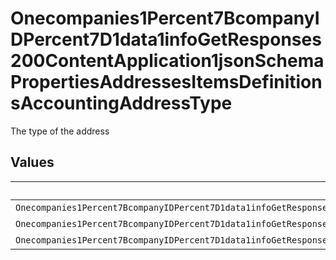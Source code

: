 # Onecompanies1Percent7BcompanyIDPercent7D1data1infoGetResponses200ContentApplication1jsonSchemaPropertiesAddressesItemsDefinitionsAccountingAddressType

The type of the address


## Values

| Name                                                                                                                                                             | Value                                                                                                                                                            |
| ---------------------------------------------------------------------------------------------------------------------------------------------------------------- | ---------------------------------------------------------------------------------------------------------------------------------------------------------------- |
| `Onecompanies1Percent7BcompanyIDPercent7D1data1infoGetResponses200ContentApplication1jsonSchemaPropertiesAddressesItemsDefinitionsAccountingAddressTypeUnknown`  | Unknown                                                                                                                                                          |
| `Onecompanies1Percent7BcompanyIDPercent7D1data1infoGetResponses200ContentApplication1jsonSchemaPropertiesAddressesItemsDefinitionsAccountingAddressTypeBilling`  | Billing                                                                                                                                                          |
| `Onecompanies1Percent7BcompanyIDPercent7D1data1infoGetResponses200ContentApplication1jsonSchemaPropertiesAddressesItemsDefinitionsAccountingAddressTypeDelivery` | Delivery                                                                                                                                                         |